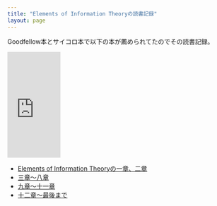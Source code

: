```yaml
---
title: "Elements of Information Theoryの読書記録"
layout: page	
---
```


Goodfellow本とサイコロ本で以下の本が薦められてたのでその読書記録。

<iframe style="width:120px;height:240px;" marginwidth="0" marginheight="0" scrolling="no" frameborder="0" src="https://rcm-fe.amazon-adsystem.com/e/cm?ref=qf_sp_asin_til&t=karino203-22&m=amazon&o=9&p=8&l=as1&IS1=1&detail=1&asins=B00HLG9ISQ&bc1=ffffff&lt1=_top&fc1=333333&lc1=0066c0&bg1=ffffff&f=ifr"> </iframe>

- [Elements of Information Theoryの一章、二章](https://karino2.github.io/2019/01/31/115955.html)
- [三章〜八章](https://karino2.github.io/2019/02/10/144121.html)
- [九章〜十一章](https://karino2.github.io/2019/03/07/114649.html)
- [十二章〜最後まで](https://karino2.github.io/2019/03/22/135325.html)

